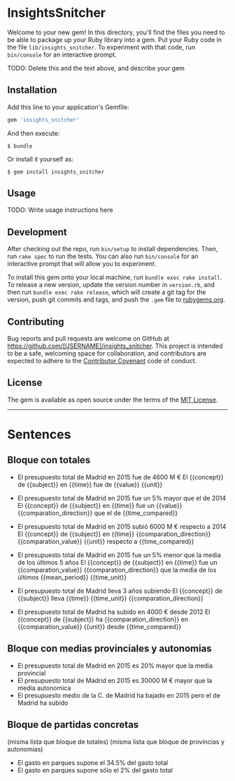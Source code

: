 # InsightsSnitcher

Welcome to your new gem! In this directory, you'll find the files you need to be able to package up your Ruby library into a gem. Put your Ruby code in the file `lib/insights_snitcher`. To experiment with that code, run `bin/console` for an interactive prompt.

TODO: Delete this and the text above, and describe your gem

## Installation

Add this line to your application's Gemfile:

```ruby
gem 'insights_snitcher'
```

And then execute:

    $ bundle

Or install it yourself as:

    $ gem install insights_snitcher

## Usage

TODO: Write usage instructions here

## Development

After checking out the repo, run `bin/setup` to install dependencies. Then, run `rake spec` to run the tests. You can also run `bin/console` for an interactive prompt that will allow you to experiment.

To install this gem onto your local machine, run `bundle exec rake install`. To release a new version, update the version number in `version.rb`, and then run `bundle exec rake release`, which will create a git tag for the version, push git commits and tags, and push the `.gem` file to [rubygems.org](https://rubygems.org).

## Contributing

Bug reports and pull requests are welcome on GitHub at https://github.com/[USERNAME]/insights_snitcher. This project is intended to be a safe, welcoming space for collaboration, and contributors are expected to adhere to the [Contributor Covenant](http://contributor-covenant.org) code of conduct.


## License

The gem is available as open source under the terms of the [MIT License](http://opensource.org/licenses/MIT).



----

# Sentences

## Bloque con totales

+ El presupuesto total de Madrid en 2015 fue de 4600 M €
  El {{concept}} de {{subject}} en {{time}} fue de {{value}} {{unit}}

+ El presupuesto total de Madrid en 2015 fue un 5% mayor que el de 2014
  El {{concept}} de {{subject}} en {{time}} fue un {{value}} {{comparation_direction}} que el de {{time_compared}}

+ El presupuesto total de Madrid en 2015 subió 6000 M € respecto a 2014
  El {{concept}} de {{subject}} en {{time}} {{comparation_direction}} {{comparation_value}} {{unit}} respecto a {{time_compared}}

+ El presupuesto total de Madrid en 2015 fue un 5% menor que la media de los últimos 5 años
  El {{concept}} de {{subject}} en {{time}} fue un {{comparation_value}} {{comparation_direction}}
  que la media de los últimos {{mean_period}} {{time_unit}}

+ El presupuesto total de Madrid lleva 3 años subiendo
  El {{concept}} de {{subject}} lleva {{time}} {{time_unit}} {{comparation_direction}}

+ El presupuesto total de Madrid ha subido en 4000 € desde 2012
  El {{concept}} de {{subject}} ha {{comparation_direction}} en {{comparation_value}} {{unit}} desde
  {{time_compared}}

## Bloque con medias provinciales y autonomias

- El presupuesto total de Madrid en 2015 es 20% mayor que la media provincial
- El presupuesto total de Madrid en 2015 es 30000 M € mayor que la media autonomica
- El presupuesto medio de la C. de Madrid ha bajado en 2015 pero el de Madrid ha subido

## Bloque de partidas concretas

(misma lista que bloque de totales)
(misma lista que bloque de provincias y autonomias)
- El gasto en parques supone el 34.5% del gasto total
- El gasto en parques supone sólo el 2% del gasto total

